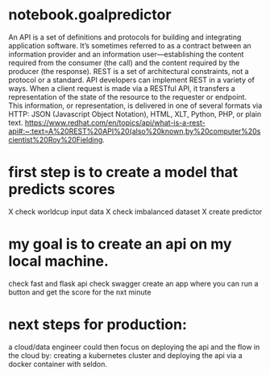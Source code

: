 # notebook.goalpredictor

An API is a set of definitions and protocols for building and integrating application software. It’s sometimes referred to as a contract between an information provider and an information user—establishing the content required from the consumer (the call) and the content required by the producer (the response). 
REST is a set of architectural constraints, not a protocol or a standard. API developers can implement REST in a variety of ways. When a client request is made via a RESTful API, it transfers a representation of the state of the resource to the requester or endpoint. This information, or representation, is delivered in one of several formats via HTTP: JSON (Javascript Object Notation), HTML, XLT, Python, PHP, or plain text.
https://www.redhat.com/en/topics/api/what-is-a-rest-api#:~:text=A%20REST%20API%20(also%20known,by%20computer%20scientist%20Roy%20Fielding.


# first step is to create a model that predicts scores
X check worldcup input data
X check imbalanced dataset
X create predictor

# my goal is to create an api on my local machine. 
check fast and flask api
check swagger
create an app where you can run a button and get the score for the nxt minute

# next steps for production:
a cloud/data engineer could then focus on deploying the api and the flow in the cloud by:
creating a kubernetes cluster and deploying the api via a docker container with seldon.